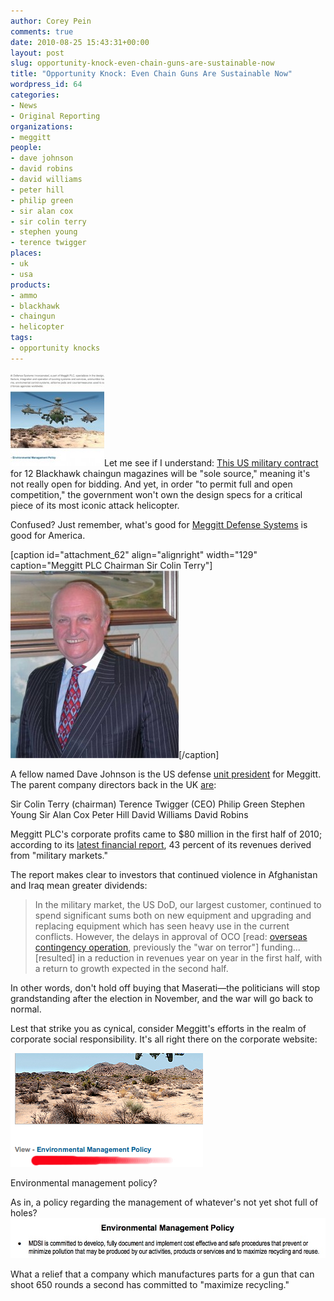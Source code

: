 ```yaml
---
author: Corey Pein
comments: true
date: 2010-08-25 15:43:31+00:00
layout: post
slug: opportunity-knock-even-chain-guns-are-sustainable-now
title: "Opportunity Knock: Even Chain Guns Are Sustainable Now"
wordpress_id: 64
categories:
- News
- Original Reporting
organizations:
- meggitt
people:
- dave johnson
- david robins
- david williams
- peter hill
- philip green
- sir alan cox
- sir colin terry
- stephen young
- terence twigger
places:
- uk
- usa
products:
- ammo
- blackhawk
- chaingun
- helicopter
tags:
- opportunity knocks
---
```


[![](/images/2010/08/Meggitt-Defense-Systems-150x150.jpg)](http://mdswebmaster.com/UK/MDS2008/cms/index.php?option=com_content&task=view&id=61&Itemid=10&PHPSESSID=4ad154ae6a8a2e566848f145488f9eb4)Let me see if I understand: [This US military contract](https://www.fbo.gov/index?s=opportunity&mode=form&id=c99ad2909eecab7d6d96081dc7e3ca4e&tab=core&tabmode=list&=) for 12 Blackhawk chaingun magazines will be "sole source," meaning it's not really open for bidding. And yet, in order "to permit full and open competition," the government won't own the design specs for a critical piece of its most iconic attack helicopter.




Confused? Just remember, what's good for [Meggitt Defense Systems](http://mdswebmaster.com/UK/MDS2008/cms/) is good for America.




<!-- more -->




[caption id="attachment_62" align="alignright" width="129" caption="Meggitt PLC Chairman Sir Colin Terry"][![](/images/2010/08/sir-colin-terry-meggitt-chairman-269x300.jpg)](/images/2010/08/sir-colin-terry-meggitt-chairman.jpg)[/caption]

A fellow named Dave Johnson is the US defense [unit president](http://www.meggitt.com/?OBH=469 ) for Meggitt. The parent company directors back in the UK [are](http://sec.gov/Archives/edgar/data/1487786/000148778610000001/xslFormDX01/primary_doc.xml):

Sir Colin Terry (chairman)
Terence Twigger (CEO)
Philip Green
Stephen Young
Sir Alan Cox
Peter Hill
David Williams
David Robins

Meggitt PLC's corporate profits came to $80 million in the first half of 2010; according to its [latest financial report](http://www.meggitt.com/?OBH=426), 43 percent of its revenues derived from "military markets."

The report makes clear to investors that continued violence in Afghanistan and Iraq mean greater dividends:


> In the military market, the US DoD, our largest customer, continued to spend significant sums both on new equipment and upgrading and replacing equipment which has seen heavy use in the current conflicts. However, the delays in approval of OCO [read: [overseas contingency operation](http://www.washingtonpost.com/wp-dyn/content/article/2009/03/24/AR2009032402818.html), previously the "war on terror"] funding...[resulted] in a reduction in revenues year on year in the first half, with a return to growth expected in the second half.


In other words, don't hold off buying that Maserati—the politicians will stop grandstanding after the election in November, and the war will go back to normal.

Lest that strike you as cynical, consider Meggitt's efforts in the realm of corporate social responsibility. It's all right there on the corporate website:


[![](/images/2010/08/Meggitt-Defense-Systems-enviro-policy.jpg)](http://mdswebmaster.com/UK/MDS2008/cms/index.php?option=com_content&task=view&id=61&Itemid=10&PHPSESSID=4ad154ae6a8a2e566848f145488f9eb4)




Environmental management policy?




As in, a policy regarding the management of whatever's not yet shot full of holes?![](/images/2010/08/Meggitt-enviro-policy-recycling.jpg)[](http://mdswebmaster.com/UK/MDS2008/cms/index.php?option=com_content&task=view&id=61&Itemid=10&PHPSESSID=4ad154ae6a8a2e566848f145488f9eb4)[](http://mdswebmaster.com/UK/MDS2008/cms/index.php?option=com_content&task=view&id=61&Itemid=10&PHPSESSID=4ad154ae6a8a2e566848f145488f9eb4)[](http://mdswebmaster.com/UK/MDS2008/cms/index.php?option=com_content&task=view&id=61&Itemid=10&PHPSESSID=4ad154ae6a8a2e566848f145488f9eb4)


What a relief that a company which manufactures parts for a gun that can shoot 650 rounds a second has committed to "maximize recycling."
